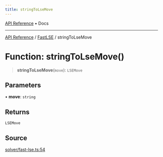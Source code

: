 ```yaml
---
title: stringToLseMove
---
```


[API Reference](/docs/api/) • Docs

***

[API Reference](/docs/api/) / [FastLSE](/docs/api/namespaces/FastLSE/) / stringToLseMove

# Function: stringToLseMove()

> **stringToLseMove**(`move`): `LSEMove`

## Parameters

• **move**: `string`

## Returns

`LSEMove`

## Source

[solver/fast-lse.ts:54](https://github.com/BrouxtForce/cubelib/blob/46235e0efd69874517537607aff50e6e913dc207/src/solver/fast-lse.ts#L54)
